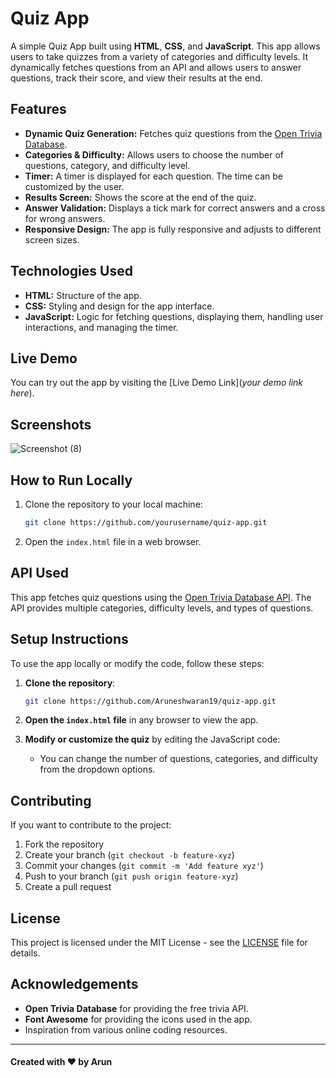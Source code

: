 # Quiz App

A simple Quiz App built using **HTML**, **CSS**, and **JavaScript**. This app allows users to take quizzes from a variety of categories and difficulty levels. It dynamically fetches questions from an API and allows users to answer questions, track their score, and view their results at the end.

## Features

- **Dynamic Quiz Generation:** Fetches quiz questions from the [Open Trivia Database](https://opentdb.com/).
- **Categories & Difficulty:** Allows users to choose the number of questions, category, and difficulty level.
- **Timer:** A timer is displayed for each question. The time can be customized by the user.
- **Results Screen:** Shows the score at the end of the quiz.
- **Answer Validation:** Displays a tick mark for correct answers and a cross for wrong answers.
- **Responsive Design:** The app is fully responsive and adjusts to different screen sizes.

## Technologies Used

- **HTML:** Structure of the app.
- **CSS:** Styling and design for the app interface.
- **JavaScript:** Logic for fetching questions, displaying them, handling user interactions, and managing the timer.

## Live Demo

You can try out the app by visiting the [Live Demo Link](*your demo link here*).

## Screenshots

![Screenshot (8)](https://github.com/user-attachments/assets/327675fd-6214-4eca-908b-67e340c55d98)


## How to Run Locally

1. Clone the repository to your local machine:
    ```bash
    git clone https://github.com/yourusername/quiz-app.git
    ```

2. Open the `index.html` file in a web browser.

## API Used

This app fetches quiz questions using the [Open Trivia Database API](https://opentdb.com/api_config.php). The API provides multiple categories, difficulty levels, and types of questions.

## Setup Instructions

To use the app locally or modify the code, follow these steps:

1. **Clone the repository**:
    ```bash
    git clone https://github.com/Aruneshwaran19/quiz-app.git
    ```

2. **Open the `index.html` file** in any browser to view the app.

3. **Modify or customize the quiz** by editing the JavaScript code:
    - You can change the number of questions, categories, and difficulty from the dropdown options.

## Contributing

If you want to contribute to the project:

1. Fork the repository
2. Create your branch (`git checkout -b feature-xyz`)
3. Commit your changes (`git commit -m 'Add feature xyz'`)
4. Push to your branch (`git push origin feature-xyz`)
5. Create a pull request

## License

This project is licensed under the MIT License - see the [LICENSE](LICENSE) file for details.

## Acknowledgements

- **Open Trivia Database** for providing the free trivia API.
- **Font Awesome** for providing the icons used in the app.
- Inspiration from various online coding resources.

---

#### Created with ❤️ by Arun
